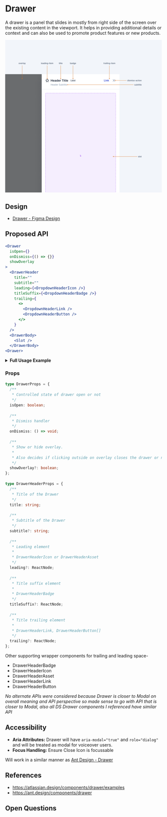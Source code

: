 # Drawer

A drawer is a panel that slides in mostly from right side of the screen over the existing content in the viewport. It helps in providing additional details or context and can also be used to promote product features or new products.

![Drawer Figma Skeleton](2024-02-07-20-04-07.png)

## Design

- [Drawer - Figma Design](https://www.figma.com/file/jubmQL9Z8V7881ayUD95ps/Blade-DSL?node-id=78667%3A66663&mode=dev)

## Proposed API

```jsx
<Drawer
  isOpen={}
  onDismiss={() => {}}
  showOverlay
>
  <DrawerHeader
    title=""
    subtitle=""
    leading={<DropdownHeaderIcon />}
    titleSuffix={<DropdownHeaderBadge />}
    trailing={
      <>
        <DropdownHeaderLink />
        <DropdownHeaderButton />
      </>
    }
  />
  <DrawerBody>
    <Slot />
  </DrawerBody>
<Drawer>
```

<details>
<summary><b>Full Usage Example</b></summary>

```jsx
const MyCuteDrawer = () => {
  const [showDrawer, setShowDrawer] = React.useState(false);
  return (
    <Box>
      <Button onClick={() => setShowDrawer(true)}>Open Drawer</Button>
      <Drawer
        isOpen={showDrawer}
        onDismiss={() => {
          setShowDrawer(false);
        }}
      >
        <DrawerHeader
          title="Announcements"
        />
        <DrawerBody>
          <FTXAnnouncement />
          <RazorpayOnePromotions />
          <CatPictures />
        </DrawerBody>
      <Drawer>
    </Box>
  )
}

```

</details>

### Props

```ts
type DrawerProps = {
  /**
   * Controlled state of drawer open or not
   */
  isOpen: boolean;

  /**
   * Dismiss handler
   */
  onDismiss: () => void;

  /**
   * Show or hide overlay.
   *
   * Also decides if clicking outside on overlay closes the drawer or not
   */
  showOverlay?: boolean;
};

type DrawerHeaderProps = {
  /**
   * Title of the Drawer
   */
  title: string;

  /**
   * Subtitle of the Drawer
   */
  subtitle?: string;

  /**
   * Leading element
   *
   * DrawerHeaderIcon or DrawerHeaderAsset
   */
  leading?: ReactNode;

  /**
   * Title suffix element
   *
   * DrawerHeaderBadge
   */
  titleSuffix?: ReactNode;

  /**
   * Title trailing element
   *
   * DrawerHeaderLink, DrawerHeaderButton[]
   */
  trailing?: ReactNode;
};
```

Other supporting wrapper components for trailing and leading space-

- DrawerHeaderBadge
- DrawerHeaderIcon
- DrawerHeaderAsset
- DrawerHeaderLink
- DrawerHeaderButton

_No alternate APIs were considered because Drawer is closer to Modal on overall meaning and API perspective so made sense to go with API that is closer to Modal, also all DS Drawer components I referenced have similar API_

## Accessibility

- **Aria Attributes:** Drawer will have `aria-modal="true"` and `role="dialog"` and will be treated as modal for voiceover users.
- **Focus Handling:** Ensure Close Icon is focussable

Will work in a similar manner as [Ant Design - Drawer](https://ant.design/components/drawer)

## References

- https://atlassian.design/components/drawer/examples
- https://ant.design/components/drawer

## Open Questions

